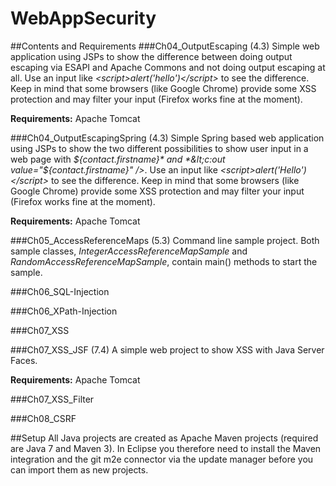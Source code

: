 WebAppSecurity
==============

##Contents and Requirements
###Ch04_OutputEscaping (4.3)
Simple web application using JSPs to show the difference between doing output escaping via ESAPI and Apache Commons and not doing output escaping at all. Use an input like *&lt;script&gt;alert(&#x27;hello&#x27;)&lt;/script&gt;* to see the difference. Keep in mind that some browsers (like Google Chrome) provide some XSS protection and may filter your input (Firefox works fine at the moment).

**Requirements:** Apache Tomcat

###Ch04_OutputEscapingSpring (4.3)
Simple Spring based web application using JSPs to show the two different possibilities to show user input in a web page with *${contact.firstname}* and *&lt;c:out value="${contact.firstname}" /&gt;*. Use an input like *&lt;script&gt;alert(&#x27;Hello&#x27;)&lt;/script&gt;* to see the difference. Keep in mind that some browsers (like Google Chrome) provide some XSS protection and may filter your input (Firefox works fine at the moment).

**Requirements:** Apache Tomcat

###Ch05_AccessReferenceMaps (5.3)
Command line sample project. Both sample classes, *IntegerAccessReferenceMapSample* and *RandomAccessReferenceMapSample*, contain main() methods to start the sample.

###Ch06_SQL-Injection

###Ch06_XPath-Injection

###Ch07_XSS

###Ch07_XSS_JSF (7.4)
A simple web project to show XSS with  Java Server Faces.

**Requirements:** Apache Tomcat

###Ch07_XSS_Filter

###Ch08_CSRF

##Setup
All Java projects are created as Apache Maven projects (required are Java 7 and Maven 3). In Eclipse you therefore need to install the Maven integration and the git m2e connector via the update manager before you can import them as new projects.